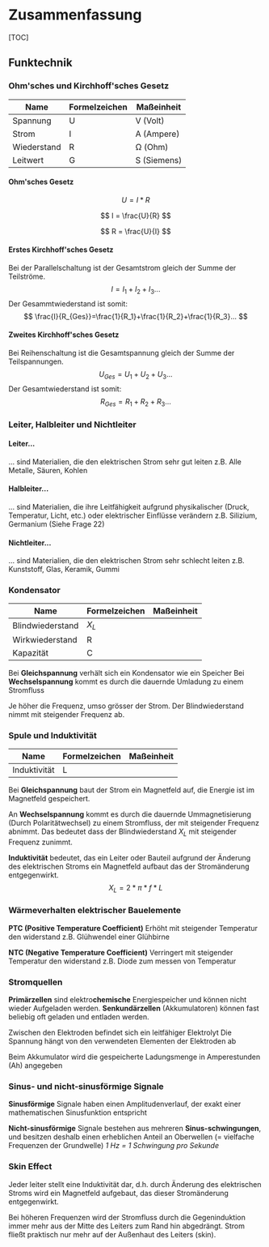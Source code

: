 # Zusammenfassung

[TOC]

## Funktechnik

### Ohm'sches und Kirchhoff'sches Gesetz

| Name        | Formelzeichen | Maßeinheit  |
| ----------- | ------------- | ----------- |
| Spannung    | U             | V (Volt)    |
| Strom       | I             | A (Ampere)  |
| Wiederstand | R             | Ω (Ohm)     |
| Leitwert    | G             | S (Siemens) |



#### Ohm'sches Gesetz

$$
U=I*R
$$

$$
I = \frac{U}{R}
$$

$$
R = \frac{U}{I}
$$



#### Erstes Kirchhoff'sches Gesetz

Bei der Parallelschaltung ist der Gesamtstrom gleich der Summe der Teilströme.
$$
I = I_1 + I_2 + I_3 ...
$$
Der Gesammtwiederstand ist somit:
$$
\frac{I}{R_{Ges}}=\frac{1}{R_1}+\frac{1}{R_2}+\frac{1}{R_3}...
$$



#### Zweites Kirchhoff'sches Gesetz

Bei Reihenschaltung ist die Gesamtspannung gleich der Summe der Teilspannungen.
$$
U_{Ges}=U_1+U_2+U_3...
$$
Der Gesamtwiederstand ist somit:
$$
R_{Ges}=R_1+R_2+R_3...
$$



### Leiter, Halbleiter und Nichtleiter

#### Leiter...

... sind Materialien, die den elektrischen Strom sehr gut leiten
z.B. Alle Metalle, Säuren, Kohlen



#### Halbleiter...

... sind Materialien, die ihre Leitfähigkeit aufgrund physikalischer (Druck, Temperatur, Licht, etc.) oder
elektrischer Einflüsse verändern 
z.B. Silizium, Germanium
(Siehe Frage 22)



#### Nichtleiter...

... sind Materialien, die den elektrischen Strom sehr schlecht leiten
z.B. Kunststoff, Glas, Keramik, Gummi



### Kondensator

| Name             | Formelzeichen | Maßeinheit |
| ---------------- | ------------- | ---------- |
| Blindwiederstand | $X_L$         |            |
| Wirkwiederstand  | R             |            |
| Kapazität        | C             |            |

Bei **Gleichspannung** verhält sich ein Kondensator wie ein Speicher
Bei **Wechselspannung** kommt es durch die dauernde Umladung zu einem Stromfluss 

Je höher die Frequenz, umso grösser der Strom.
Der Blindwiederstand nimmt mit steigender Frequenz ab.



### Spule und Induktivität

| Name         | Formelzeichen | Maßeinheit |
| ------------ | ------------- | ---------- |
| Induktivität | L             |            |

Bei **Gleichspannung** baut der Strom ein Magnetfeld auf,
die Energie ist im Magnetfeld gespeichert.

An **Wechselspannung** kommt es durch die dauernde Ummagnetisierung (Durch Polaritätwechsel) zu einem Stromfluss, der mit steigender Frequenz abnimmt.
Das bedeutet dass der Blindwiederstand $X_L$ mit steigender Frequenz zunimmt.

**Induktivität** bedeutet, das ein Leiter oder Bauteil aufgrund der Änderung des elektrischen Stroms ein Magnetfeld aufbaut das der Stromänderung entgegenwirkt.
$$
X_L = 2 * \pi * f * L
$$


### Wärmeverhalten elektrischer Bauelemente

**PTC (Positive Temperature Coefficient)** 
Erhöht mit steigender Temperatur den widerstand
z.B. Glühwendel einer Glühbirne

**NTC (Negative Temperature Coefficient)** 
Verringert mit steigender Temperatur den widerstand
z.B. Diode zum messen von Temperatur



### Stromquellen

**Primärzellen** sind elektro**chemische** Energiespeicher und können nicht wieder Aufgeladen werden.
**Senkundärzellen** (Akkumulatoren) können fast beliebig oft geladen und entladen werden.

Zwischen den Elektroden befindet sich ein leitfähiger Elektrolyt
Die Spannung hängt von den verwendeten Elementen der Elektroden ab

Beim Akkumulator wird die gespeicherte Ladungsmenge in Amperestunden (Ah) angegeben



### Sinus- und nicht-sinusförmige Signale

**Sinusförmige** Signale haben einen Amplitudenverlauf, der exakt einer mathematischen Sinusfunktion entspricht

**Nicht-sinusförmige** Signale bestehen aus mehreren **Sinus-schwingungen**, und besitzen deshalb einen erheblichen Anteil an Oberwellen (= vielfache Frequenzen der Grundwelle)
*1 Hz = 1 Schwingung pro Sekunde*



### Skin Effect

Jeder leiter stellt eine Induktivität dar, d.h. durch Änderung des elektrischen Stroms
wird ein Magnetfeld aufgebaut, das dieser Stromänderung entgegenwirkt.

Bei höheren Frequenzen wird der Stromfluss durch die Gegeninduktion immer mehr aus der Mitte des Leiters zum Rand hin abgedrängt.
Strom fließt praktisch nur mehr auf der Außenhaut des Leiters (skin).
